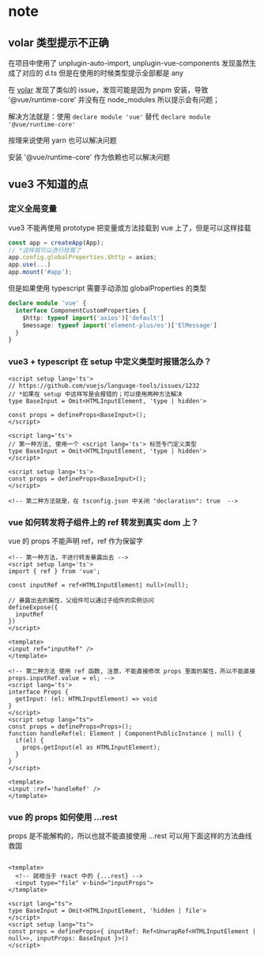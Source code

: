 # note

## volar 类型提示不正确

在项目中使用了 unplugin-auto-import, unplugin-vue-components 发现虽然生成了对应的 d.ts 但是在使用的时候类型提示全部都是 any

在 [volar](https://github.com/vuejs/language-tools/issues/2231) 发现了类似的 issue，发现可能是因为 pnpm 安装，导致  '@vue/runtime-core' 并没有在 node_modules 所以提示会有问题；

解决方法就是：使用 `declare module 'vue'` 替代 `declare module '@vue/runtime-core'`

按理来说使用 yarn 也可以解决问题

安装 '@vue/runtime-core' 作为依赖也可以解决问题

## vue3 不知道的点

### 定义全局变量

vue3 不能再使用 prototype 把变量或方法挂载到 vue 上了，但是可以这样挂载

```js
const app = createApp(App);
// *这样就可以进行挂载了
app.config.globalProperties.$http = axios;
app.use(...)
app.mount('#app');
```

但是如果使用 typescript 需要手动添加 globalProperties 的类型

```ts
declare module 'vue' {
  interface ComponentCustomProperties {
    $http: typeof import('axios')['default']
    $message: typeof import('element-plus/es')['ElMessage']
  }
}
```

### vue3 + typescript 在 setup 中定义类型时报错怎么办？

```vue
<script setup lang='ts'>
// https://github.com/vuejs/language-tools/issues/1232
// *如果在 setup 中这样写是会报错的；可以使用两种方法解决
type BaseInput = Omit<HTMLInputElement, 'type | hidden'>

const props = defineProps<BaseInput>();
</script>

<script lang='ts'>
// 第一种方法, 使用一个 <script lang='ts'> 标签专门定义类型
type BaseInput = Omit<HTMLInputElement, 'type | hidden'>
</script>

<script setup lang='ts'>
const props = defineProps<BaseInput>();
</script>

<!-- 第二种方法就是，在 tsconfig.json 中关闭 "declaration": true  -->
```

### vue 如何转发将子组件上的 ref 转发到真实 dom 上？

vue 的 props 不能声明 ref，ref 作为保留字

```vue
<!-- 第一种方法，不进行转发暴露出去 -->
<script setup lang='ts'>
import { ref } from 'vue';

const inputRef = ref<HTMLInputElement| null>(null);

// 暴露出去的属性，父组件可以通过子组件的实例访问
defineExpose({
  inputRef
})
</script>

<template>
<input ref="inputRef" />
</template>

<!-- 第二种方法 使用 ref 函数, 注意，不能直接修改 props 里面的属性，所以不能直接 props.inputRef.value = el; -->
<script lang='ts'>
interface Props {
  getInput: (el: HTMLInputElement) => void
}
</script>
<script setup lang="ts">
const props = defineProps<Props>();
function handleRef(el: Element | ComponentPublicInstance | null) {
  if(el) {
    props.getInput(el as HTMLInputElement); 
  }
}
</script>

<template>
<input :ref='handleRef' />
</template>
```

### vue 的 props 如何使用 ...rest

props 是不能解构的，所以也就不能直接使用 ...rest 可以用下面这样的方法曲线救国

```vue

<template>
  <!-- 就相当于 react 中的 {...rest} -->
  <input type="file" v-bind="inputProps">
</template>

<script lang="ts">
type BaseInput = Omit<HTMLInputElement, 'hidden | file'>
</script>
<script setup lang="ts">
const props = defineProps<{ inputRef: Ref<UnwrapRef<HTMLInputElement | null>>, inputProps: BaseInput }>()
</script>
```